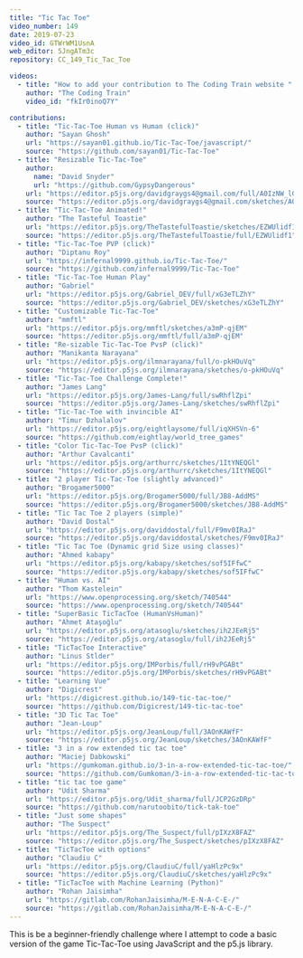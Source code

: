 ```yaml
---
title: "Tic Tac Toe"
video_number: 149
date: 2019-07-23
video_id: GTWrWM1UsnA
web_editor: 5JngATm3c
repository: CC_149_Tic_Tac_Toe

videos:
  - title: "How to add your contribution to The Coding Train website "
    author: "The Coding Train"
    video_id: "fkIr0inoQ7Y"

contributions:
  - title: "Tic-Tac-Toe Human vs Human (click)"
    author: "Sayan Ghosh"
    url: "https://sayan01.github.io/Tic-Tac-Toe/javascript/"
    source: "https://github.com/sayan01/Tic-Tac-Toe"
  - title: "Resizable Tic-Tac-Toe"
    author:
      name: "David Snyder"
      url: "https://github.com/GypsyDangerous"
    url: "https://editor.p5js.org/davidgraygs4@gmail.com/full/A0IzNW_l0"
    source: "https://editor.p5js.org/davidgraygs4@gmail.com/sketches/A0IzNW_l0"
  - title: "Tic-Tac-Toe Animated!"
    author: "The Tasteful Toastie"
    url: "https://editor.p5js.org/TheTastefulToastie/sketches/EZWUlidf1"
    source: "https://editor.p5js.org/TheTastefulToastie/full/EZWUlidf1"
  - title: "Tic-Tac-Toe PVP (click)"
    author: "Diptanu Roy"
    url: "https://infernal9999.github.io/Tic-Tac-Toe/"
    source: "https://github.com/infernal9999/Tic-Tac-Toe"
  - title: "Tic-Tac-Toe Human Play"
    author: "Gabriel"
    url: "https://editor.p5js.org/Gabriel_DEV/full/xG3eTLZhY"
    source: "https://editor.p5js.org/Gabriel_DEV/sketches/xG3eTLZhY"
  - title: "Customizable Tic-Tac-Toe"
    author: "mmftl"
    url: "https://editor.p5js.org/mmftl/sketches/a3mP-qjEM"
    source: "https://editor.p5js.org/mmftl/full/a3mP-qjEM"
  - title: "Re-sizable Tic-Tac-Toe PvsP (click)"
    author: "Manikanta Narayana"
    url: "https://editor.p5js.org/ilmnarayana/full/o-pkHOuVq"
    source: "https://editor.p5js.org/ilmnarayana/sketches/o-pkHOuVq"
  - title: "Tic-Tac-Toe Challenge Complete!"
    author: "James Lang"
    url: "https://editor.p5js.org/James-Lang/full/swRhflZpi"
    source: "https://editor.p5js.org/James-Lang/sketches/swRhflZpi"
  - title: "Tic-Tac-Toe with invincible AI"
    author: "Timur Dzhalalov"
    url: "https://editor.p5js.org/eightlaysome/full/iqXHSVn-6"
    source: "https://github.com/eightlay/world_tree_games"
  - title: "Color Tic-Tac-Toe PvsP (click)"
    author: "Arthur Cavalcanti"
    url: "https://editor.p5js.org/arthurrc/sketches/1ItYNEQGl"
    source: "https://editor.p5js.org/arthurrc/sketches/1ItYNEQGl"
  - title: "2 player Tic-Tac-Toe (slightly advanced)"
    author: "Brogamer5000"
    url: "https://editor.p5js.org/Brogamer5000/full/JB8-AddMS"
    source: "https://editor.p5js.org/Brogamer5000/sketches/JB8-AddMS"
  - title: "Tic Tac Toe 2 players (simple)"
    author: "David Dostal"
    url: "https://editor.p5js.org/daviddostal/full/F9mv0IRaJ"
    source: "https://editor.p5js.org/daviddostal/sketches/F9mv0IRaJ"
  - title: "Tic Tac Toe (Dynamic grid Size using classes)"
    author: "Ahmed kabapy"
    url: "https://editor.p5js.org/kabapy/sketches/sof5IFfwC"
    source: "https://editor.p5js.org/kabapy/sketches/sof5IFfwC"
  - title: "Human vs. AI"
    author: "Thom Kastelein"
    url: "https://www.openprocessing.org/sketch/740544"
    source: "https://www.openprocessing.org/sketch/740544"
  - title: "SuperBasic TicTacToe (HumanVsHuman)"
    author: "Ahmet Ataşoğlu"
    url: "https://editor.p5js.org/atasoglu/sketches/ih2JEeRj5"
    source: "https://editor.p5js.org/atasoglu/full/ih2JEeRj5"
  - title: "TicTacToe Interactive"
    author: "Linus Stlder"
    url: "https://editor.p5js.org/IMPorbis/full/rH9vPGABt"
    source: "https://editor.p5js.org/IMPorbis/sketches/rH9vPGABt"
  - title: "Learning Vue"
    author: "Digicrest"
    url: "https://digicrest.github.io/149-tic-tac-toe/"
    source: "https://github.com/Digicrest/149-tic-tac-toe"
  - title: "3D Tic Tac Toe"
    author: "Jean-Loup"
    url: "https://editor.p5js.org/JeanLoup/full/3AOnKAWfF"
    source: "https://editor.p5js.org/JeanLoup/sketches/3AOnKAWfF"
  - title: "3 in a row extended tic tac toe"
    author: "Maciej Dabkowski"
    url: "https://gumkoman.github.io/3-in-a-row-extended-tic-tac-toe/"
    source: "https://github.com/Gumkoman/3-in-a-row-extended-tic-tac-toe"
  - title: "tic tac toe game"
    author: "Udit Sharma"
    url: "https://editor.p5js.org/Udit_sharma/full/JCP2GzDRp"
    source: "https://github.com/narutoobito/tick-tak-toe"
  - title: "Just some shapes"
    author: "The Suspect"
    url: "https://editor.p5js.org/The_Suspect/full/pIXzX8FAZ"
    source: "https://editor.p5js.org/The_Suspect/sketches/pIXzX8FAZ"
  - title: "TicTacToe with options"
    author: "Claudiu C"
    url: "https://editor.p5js.org/ClaudiuC/full/yaHlzPc9x"
    source: "https://editor.p5js.org/ClaudiuC/sketches/yaHlzPc9x"
  - title: "TicTacToe with Machine Learning (Python)"
    author: "Rohan Jaisimha"
    url: "https://gitlab.com/RohanJaisimha/M-E-N-A-C-E-/"
    source: "https://gitlab.com/RohanJaisimha/M-E-N-A-C-E-/"
---
```

This is be a beginner-friendly challenge where I attempt to code a basic version of the game Tic-Tac-Toe using JavaScript and the p5.js library.
